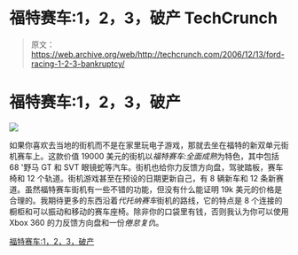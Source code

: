 # 福特赛车:1，2，3，破产 TechCrunch

> 原文：<https://web.archive.org/web/http://techcrunch.com/2006/12/13/ford-racing-1-2-3-bankruptcy/>

# 福特赛车:1，2，3，破产

![](img/c69cc253bd243c57140971c3522a39d8.png)

如果你喜欢去当地的街机而不是在家里玩电子游戏，那就去坐在福特的新双单元街机赛车上。这款价值 19000 美元的街机以*福特赛车:全面成熟*为特色，其中包括 68 '野马 GT 和 SVT 眼镜蛇等汽车。街机也给你力反馈方向盘，驾驶踏板，赛车椅和 12 个轨道。街机游戏甚至在预设的日期更新自己，有 8 辆新车和 12 条新赛道。虽然福特赛车街机有一些不错的功能，但没有什么能证明 19k 美元的价格是合理的。我期待更多的东西沿着*代托纳赛车*街机的路线，它的特点是 8 个连接的橱柜和可以振动和移动的赛车座椅。除非你的口袋里有钱，否则我认为你可以使用 Xbox 360 的力反馈方向盘和一份*倦怠复仇*。

[福特赛车:1，2，3，破产](https://web.archive.org/web/20201125140855/http://www.uncrate.com/men/gear/gaming/ford-racing-arcade-game-007717.php)
